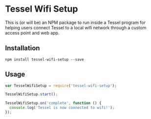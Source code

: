 # Tessel Wifi Setup

This is (or will be) an NPM package to run inside a Tessel program for helping users connect Tessel to a local wifi network through a custom access point and web app. 

## Installation

```
npm install tessel-wifi-setup --save
```

## Usage

```js
var TesselWifiSetup = require('tessel-wifi-setup');

TesselWifiSetup.start();

TesselWifiSetup.on('complete', function () {
  console.log('Tessel is now connected to wifi!');
});
```
